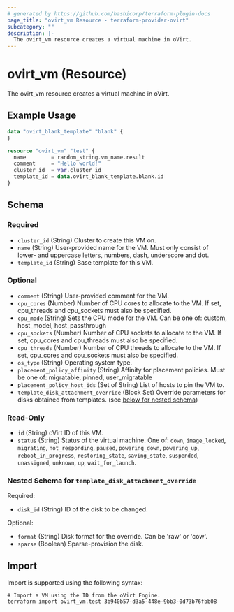 ```yaml
---
# generated by https://github.com/hashicorp/terraform-plugin-docs
page_title: "ovirt_vm Resource - terraform-provider-ovirt"
subcategory: ""
description: |-
  The ovirt_vm resource creates a virtual machine in oVirt.
---
```


# ovirt_vm (Resource)

The ovirt_vm resource creates a virtual machine in oVirt.

## Example Usage

```terraform
data "ovirt_blank_template" "blank" {
}

resource "ovirt_vm" "test" {
  name        = random_string.vm_name.result
  comment     = "Hello world!"
  cluster_id  = var.cluster_id
  template_id = data.ovirt_blank_template.blank.id
}
```

<!-- schema generated by tfplugindocs -->
## Schema

### Required

- `cluster_id` (String) Cluster to create this VM on.
- `name` (String) User-provided name for the VM. Must only consist of lower- and uppercase letters, numbers, dash, underscore and dot.
- `template_id` (String) Base template for this VM.

### Optional

- `comment` (String) User-provided comment for the VM.
- `cpu_cores` (Number) Number of CPU cores to allocate to the VM. If set, cpu_threads and cpu_sockets must also be specified.
- `cpu_mode` (String) Sets the CPU mode for the VM. Can be one of: custom, host_model, host_passthrough
- `cpu_sockets` (Number) Number of CPU sockets to allocate to the VM. If set, cpu_cores and cpu_threads must also be specified.
- `cpu_threads` (Number) Number of CPU threads to allocate to the VM. If set, cpu_cores and cpu_sockets must also be specified.
- `os_type` (String) Operating system type.
- `placement_policy_affinity` (String) Affinity for placement policies. Must be one of: migratable, pinned, user_migratable
- `placement_policy_host_ids` (Set of String) List of hosts to pin the VM to.
- `template_disk_attachment_override` (Block Set) Override parameters for disks obtained from templates. (see [below for nested schema](#nestedblock--template_disk_attachment_override))

### Read-Only

- `id` (String) oVirt ID of this VM.
- `status` (String) Status of the virtual machine. One of: `down`, `image_locked`, `migrating`, `not_responding`, `paused`, `powering_down`, `powering_up`, `reboot_in_progress`, `restoring_state`, `saving_state`, `suspended`, `unassigned`, `unknown`, `up`, `wait_for_launch`.

<a id="nestedblock--template_disk_attachment_override"></a>
### Nested Schema for `template_disk_attachment_override`

Required:

- `disk_id` (String) ID of the disk to be changed.

Optional:

- `format` (String) Disk format for the override. Can be 'raw' or 'cow'.
- `sparse` (Boolean) Sparse-provision the disk.

## Import

Import is supported using the following syntax:

```shell
# Import a VM using the ID from the oVirt Engine.
terraform import ovirt_vm.test 3b940b57-d3a5-448e-9bb3-0d73b76fbb08
```
